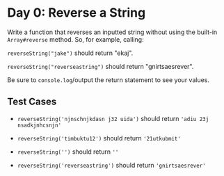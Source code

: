 # Day 0: Reverse a String

Write a function that reverses an inputted string without using the built-in `Array#reverse` method. So, for example, calling:

`reverseString("jake")` should return "ekaj".

`reverseString("reverseastring")` should return "gnirtsaesrever".

Be sure to `console.log`/output the return statement to see your values.

## Test Cases

* `reverseString('njnschnjkdasn j32 uida')` should return `'adiu 23j nsadkjnhcsnjn'`
* `reverseString('timbuktu12')` should return `'21utkubmit'`

* `reverseString('')` should return `''`

* `reverseString('reverseastring')` should return `'gnirtsaesrever'`

